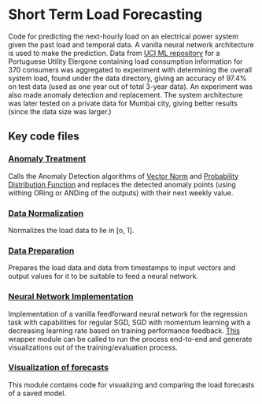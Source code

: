 # Short Term Load Forecasting

Code for predicting the next-hourly load on an electrical power system given the past load and temporal data.
A vanilla neural network architecture is used to make the prediction.
Data from [UCI ML repository](https://archive.ics.uci.edu/ml/index.php) for a Portuguese Utility Elergone containing load consumption information for 370 consumers was aggregated to experiment with determining the overall system load, found under the data directory, giving an accuracy of 97.4% on test data (used as one year out of total 3-year data). An experiment was also made anomaly detection and replacement.
The system architecture was later tested on a private data for Mumbai city, giving better results (since the data size was larger.)

## Key code files 

### [Anomaly Treatment](https://github.com/sagarsj42/short-term-load-forecasting/blob/master/load-based-models/anomaly_treatment_sts.py)
Calls the Anomaly Detection algorithms of [Vector Norm](https://github.com/sagarsj42/short-term-load-forecasting/blob/master/load-based-models/vector_norm.py) and [Probability Distribution Function](https://github.com/sagarsj42/short-term-load-forecasting/blob/master/load-based-models/probability_distribution_function.py) and replaces the detected anomaly points (using withing ORing or ANDing of the outputs) with their next weekly value.

### [Data Normalization](https://github.com/sagarsj42/short-term-load-forecasting/blob/master/load-based-models/normalize-loads.py)
Normalizes the load data to lie in \[o, 1\].

### [Data Preparation](https://github.com/sagarsj42/short-term-load-forecasting/blob/master/load-based-models/prep_data.py)
Prepares the load data and data from timestamps to input vectors and output values for it to be suitable to feed a neural network.

### [Neural Network Implementation](https://github.com/sagarsj42/short-term-load-forecasting/blob/master/load-based-models/feed_back.py)
Implementation of a vanilla feedforward neural network for the regression task with capabilities for regular SGD, SGD with momentum learning with a decreasing learning rate based on training performance feedback. [This](https://github.com/sagarsj42/short-term-load-forecasting/blob/master/load-based-models/visualize_session.py) wrapper module can be called to run the process end-to-end and generate visualizations out of the training/evaluation process.

### [Visualization of forecasts](https://github.com/sagarsj42/short-term-load-forecasting/blob/master/load-based-models/visualize_forecast.py)
This module contains code for visualizing and comparing the load forecasts of a saved model.
